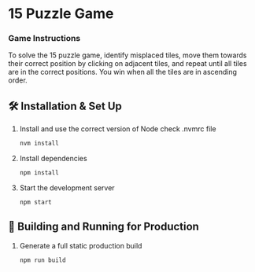 # 15 Puzzle Game

### Game Instructions
To solve the 15 puzzle game, identify misplaced tiles, move them towards their correct position by clicking on adjacent tiles, and repeat until all tiles are in the correct positions. You win when all the tiles are in ascending order. 

## 🛠 Installation & Set Up

1. Install and use the correct version of Node check .nvmrc file 

   ```sh
   nvm install
   ```

2. Install dependencies

   ```sh
   npm install
   ```

3. Start the development server

   ```sh
   npm start
   ```

## 🚀 Building and Running for Production

1. Generate a full static production build

   ```sh
   npm run build
   ```



